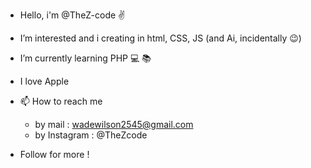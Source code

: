 - Hello, i'm @TheZ-code ✌️
- I’m interested and i creating in html, CSS, JS (and Ai, incidentally 😉)
- I’m currently learning PHP 💻 📚 
- I love Apple 
- 📫 How to reach me 
    - by mail : wadewilson2545@gmail.com
    - by Instagram : @TheZcode
    
- Follow for more !
